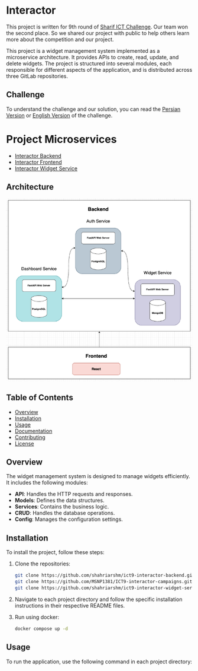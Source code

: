 # Interactor

This project is written for 9th round of [Sharif ICT Challenge](https://sharifict.ir/). Our team won the second place. So we shared our project with public to help others learn more about the competition and our project.

This project is a widget management system implemented as a microservice architecture. It provides APIs to create, read, update, and delete widgets. The project is structured into several modules, each responsible for different aspects of the application, and is distributed across three GitLab repositories.

## Challenge

To understand the challenge and our solution, you can read the [Persian Version](./docs/ict-challenge-fa.md) or [English Version](./docs/ict-challenge-en.md) of the challenge.

# Project Microservices

- [Interactor Backend](https://github.com/shahriarshm/ict9-interactor-backend.git)
- [Interactor Frontend](https://github.com/MSNP1381/ICT9-interactor-campaigns.git)
- [Interactor Widget Service](https://github.com/shahriarshm/ict9-interactor-widget-service.git)

## Architecture

![Interactor](./assets/interactor.png)

## Table of Contents

- [Overview](#overview)
- [Installation](#installation)
- [Usage](#usage)
- [Documentation](#documentation)
- [Contributing](#contributing)
- [License](#license)

## Overview

The widget management system is designed to manage widgets efficiently. It includes the following modules:

- **API**: Handles the HTTP requests and responses.
- **Models**: Defines the data structures.
- **Services**: Contains the business logic.
- **CRUD**: Handles the database operations.
- **Config**: Manages the configuration settings.

## Installation

To install the project, follow these steps:

1. Clone the repositories:
    ```sh
    git clone https://github.com/shahriarshm/ict9-interactor-backend.git
    git clone https://github.com/MSNP1381/ICT9-interactor-campaigns.git
    git clone https://github.com/shahriarshm/ict9-interactor-widget-service.git
    ```
2. Navigate to each project directory and follow the specific installation instructions in their respective README files.

3. Run using docker:
    ```sh
    docker compose up -d
    ```

## Usage

To run the application, use the following command in each project directory:
